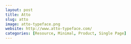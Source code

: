 ```yaml
---
layout: post
title: Atto
slug: atto
image: atto-typeface.png
website: http://www.atto-typeface.com/
categories: [Resource, Minimal, Product, Single Page]
---
```

